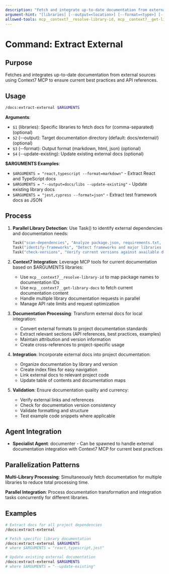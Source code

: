```yaml
---
description: "Fetch and integrate up-to-date documentation from external sources using Context7 MCP"
argument-hint: "[libraries] [--output=<location>] [--format=<type>] [--update-existing]"
allowed-tools: mcp__context7__resolve-library-id, mcp__context7__get-library-docs, Write, Read
---
```


# Command: Extract External

## Purpose

Fetches and integrates up-to-date documentation from external sources using Context7 MCP to ensure current best practices and API references.

## Usage

```bash
/docs:extract-external $ARGUMENTS
```

**Arguments**:

- `$1` (libraries): Specific libraries to fetch docs for (comma-separated) (optional)
- `$2` (--output): Target documentation directory (default: docs/external/) (optional)
- `$3` (--format): Output format (markdown, html, json) (optional)
- `$4` (--update-existing): Update existing external docs (optional)

**$ARGUMENTS Examples**:

- `$ARGUMENTS = "react,typescript --format=markdown"` - Extract React and TypeScript docs
- `$ARGUMENTS = "--output=docs/libs --update-existing"` - Update existing library docs
- `$ARGUMENTS = "jest,cypress --format=json"` - Extract test framework docs as JSON

## Process

1. **Parallel Library Detection**: Use Task() to identify external dependencies and documentation needs:

   ```python
   Task("scan-dependencies", "Analyze package.json, requirements.txt, etc. for external libraries")
   Task("identify-frameworks", "Detect frameworks and major libraries in use")
   Task("check-versions", "Verify current versions against available documentation")
   ```

2. **Context7 Integration**: Leverage MCP tools for current documentation based on $ARGUMENTS libraries:
   - Use `mcp__context7__resolve-library-id` to map package names to documentation IDs
   - Use `mcp__context7__get-library-docs` to fetch current documentation content
   - Handle multiple library documentation requests in parallel
   - Manage API rate limits and request optimization

3. **Documentation Processing**: Transform external docs for local integration:
   - Convert external formats to project documentation standards
   - Extract relevant sections (API references, best practices, examples)
   - Maintain attribution and version information
   - Create cross-references to project-specific usage

4. **Integration**: Incorporate external docs into project documentation:
   - Organize documentation by library and version
   - Create index files for easy navigation
   - Link external docs to relevant project code
   - Update table of contents and documentation maps

5. **Validation**: Ensure documentation quality and currency:
   - Verify external links and references
   - Check for documentation version consistency
   - Validate formatting and structure
   - Test example code snippets where applicable

## Agent Integration

- **Specialist Agent**: documenter - Can be spawned to handle external documentation integration with Context7 MCP for current best practices

## Parallelization Patterns

**Multi-Library Processing**: Simultaneously fetch documentation for multiple libraries to reduce total processing time.

**Parallel Integration**: Process documentation transformation and integration tasks concurrently for different libraries.

## Examples

```bash
# Extract docs for all project dependencies
/docs:extract-external

# Fetch specific library documentation
/docs:extract-external $ARGUMENTS
# where $ARGUMENTS = "react,typescript,jest"

# Update existing external documentation
/docs:extract-external $ARGUMENTS
# where $ARGUMENTS = "--update-existing"
```
